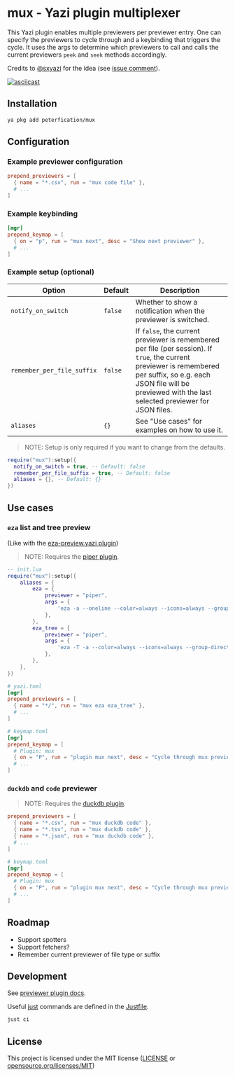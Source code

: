 # mux - Yazi plugin multiplexer

This Yazi plugin enables multiple previewers per previewer entry. One can specify the previewers to cycle through and a keybinding that triggers the cycle. It uses the args to determine which previewers to call and calls the current previewers `peek` and `seek` methods accordingly.

Credits to [@sxyazi](https://github.com/sxyazi) for the idea (see [issue comment](https://github.com/sxyazi/yazi/issues/3176#issuecomment-3307014021)).

[![asciicast](https://asciinema.org/a/18RMMPd1YoB2wqaUxsFf4Z6Sn.svg)](https://asciinema.org/a/18RMMPd1YoB2wqaUxsFf4Z6Sn)

## Installation

```bash
ya pkg add peterfication/mux
```

## Configuration

### Example previewer configuration

```toml
prepend_previewers = [
  { name = "*.csv", run = "mux code file" },
  # ...
]
```

### Example keybinding

```toml
[mgr]
prepend_keymap = [
  { on = "p", run = "mux next", desc = "Show next previewer" },
  # ...
]
```

### Example setup (optional)

| Option                     | Default | Description                                                                                                                                                                                                                  |
| -------------------------- | ------- | ---------------------------------------------------------------------------------------------------------------------------------------------------------------------------------------------------------------------------- |
| `notify_on_switch`         | `false` | Whether to show a notification when the previewer is switched.                                                                                                                                                               |
| `remember_per_file_suffix` | `false` | If `false`, the current previewer is remembered per file (per session). If `true`, the current previewer is remembered per suffix, so e.g. each JSON file will be previewed with the last selected previewer for JSON files. |
| `aliases`                  | `{}`    | See "Use cases" for examples on how to use it.                                                                                                                                                                               |

> NOTE: Setup is only required if you want to change from the defaults.

```lua
require("mux"):setup({
  notify_on_switch = true, -- Default: false
  remember_per_file_suffix = true, -- Default: false
  aliases = {}, -- Default: {}
})
```

## Use cases

### `eza` list and tree preview

(Like with the [eza-preview.yazi plugin](https://github.com/sharklasers996/eza-preview.yazi))

> NOTE: Requires the [piper plugin](https://github.com/yazi-rs/plugins/tree/main/piper.yazi).

```lua
-- init.lua
require("mux"):setup({
	aliases = {
		eza = {
			previewer = "piper",
			args = {
				'eza -a --oneline --color=always --icons=always --group-directories-first --no-quotes "$1"',
			},
		},
		eza_tree = {
			previewer = "piper",
			args = {
				'eza -T -a --color=always --icons=always --group-directories-first --no-quotes "$1"',
			},
		},
	},
})
```

```toml
# yazi.toml
[mgr]
prepend_previewers = [
  { name = "*/", run = "mux eza eza_tree" },
  # ...
]
```

```toml
# keymap.toml
[mgr]
prepend_keymap = [
  # Plugin: mux
  { on = "P", run = "plugin mux next", desc = "Cycle through mux previewers" },
  # ...
]
```

### `duckdb` and `code` previewer

> NOTE: Requires the [duckdb plugin](https://github.com/wylie102/duckdb.yazi).

```toml
prepend_previewers = [
  { name = "*.csv", run = "mux duckdb code" },
  { name = "*.tsv", run = "mux duckdb code" },
  { name = "*.json", run = "mux duckdb code" },
  # ...
]
```

```toml
# keymap.toml
[mgr]
prepend_keymap = [
  # Plugin: mux
  { on = "P", run = "plugin mux next", desc = "Cycle through mux previewers" },
  # ...
]
```

## Roadmap

- Support spotters
- Support fetchers?
- Remember current previewer of file type or suffix

## Development

See [previewer plugin docs](https://yazi-rs.github.io/docs/plugins/overview/#previewer).

Useful [just](https://github.com/casey/just) commands are defined in the [Justfile](Justfile).

```bash
just ci
```

## License

This project is licensed under the MIT license ([LICENSE](LICENSE) or [opensource.org/licenses/MIT](https://opensource.org/licenses/MIT))
